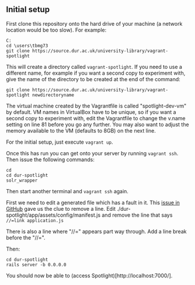 ## Initial setup

First clone this repository onto the hard drive of your machine (a network location would be too slow). For example:
```
C:
cd \users\tbmg73
git clone https://source.dur.ac.uk/university-library/vagrant-spotlight
```
This will create a directory called `vagrant-spotlight`. If you need to use a different name, for example if you want a second copy to experiment with, give the name of the directory to be created at the end of the command:
```
git clone https://source.dur.ac.uk/university-library/vagrant-spotlight newdirectoryname
```
The virtual machine created by the Vagrantfile is called "spotlight-dev-vm" by default. VM names in VirtualBox have to be unique, so if you want a second copy to experiment with, edit the Vagrantfile to change the v.name setting on line 81 before you go any further. You may also want to adjust the memory available to the VM (defaults to 8GB) on the next line.

For the initial setup, just execute `vagrant up`.

Once this has run you can get onto your server by running `vagrant ssh`. Then issue the following commands:
```
cd
cd dur-spotlight
solr_wrapper
```
Then start another terminal and `vagrant ssh` again.

First we need to edit a generated file which has a fault in it. This [issue in GitHub](https://github.com/projectblacklight/spotlight/issues/2896) gave us the clue to remove a line. Edit ./dur-spotlight/app/assets/config/manifest.js and remove the line that says `//=link application.js`

There is also a line where "//=" appears part way through. Add a line break before the "//=".

Then:
```
cd dur-spotlight
rails server -b 0.0.0.0
```

You should now be able to (access Spotlight)[http://localhost:7000/].

